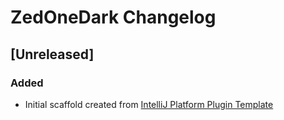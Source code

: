 <!-- Keep a Changelog guide -> https://keepachangelog.com -->

# ZedOneDark Changelog

## [Unreleased]
### Added
- Initial scaffold created from [IntelliJ Platform Plugin Template](https://github.com/JetBrains/intellij-platform-plugin-template)
